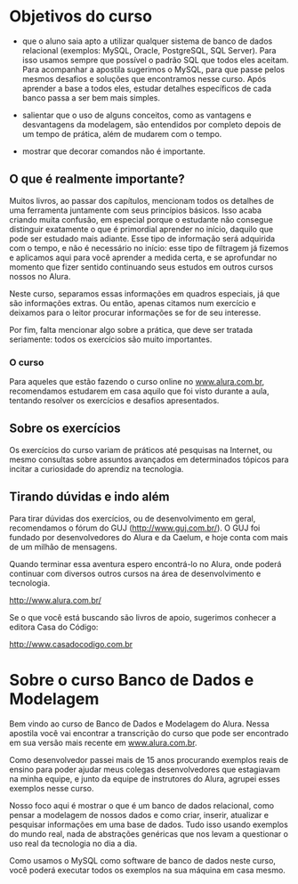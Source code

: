 # Objetivos do curso

* que o aluno saia apto a utilizar qualquer sistema de banco de dados relacional (exemplos: MySQL, Oracle, PostgreSQL, SQL Server). Para isso usamos sempre que possível o padrão SQL que todos eles aceitam. Para acompanhar a apostila sugerimos o MySQL, para que passe pelos mesmos desafios e soluções que encontramos nesse curso. Após aprender a base a todos eles, estudar detalhes específicos de cada banco passa a ser bem mais simples.

* salientar que o uso de alguns conceitos, como as vantagens e desvantagens da modelagem, são entendidos por completo depois de um tempo de prática, além de mudarem com o tempo.

* mostrar que decorar comandos não é importante.

## O que é realmente importante?

Muitos livros, ao passar dos capítulos, mencionam todos os detalhes de uma ferramenta 
juntamente com seus princípios básicos. Isso acaba criando muita confusão, em especial 
porque o estudante não consegue distinguir exatamente o que é primordial aprender no início,
daquilo que pode ser estudado mais adiante. Esse tipo de informação será adquirida com o tempo, e não é necessário no início: esse tipo de filtragem já fizemos e aplicamos aqui para você aprender a medida certa, e se aprofundar no momento que fizer sentido continuando seus estudos em outros cursos nossos no Alura.

Neste curso, separamos essas informações em quadros especiais, já que são informações extras. 
Ou então, apenas citamos num exercício e deixamos para o leitor procurar informações se 
for de seu interesse.

Por fim, falta mencionar algo sobre a prática, que deve ser tratada seriamente: todos os exercícios 
são muito importantes.


### O curso

Para aqueles que estão fazendo o curso online no www.alura.com.br, recomendamos estudarem em 
casa aquilo que foi visto durante a aula, tentando resolver os exercícios e desafios apresentados.

## Sobre os exercícios
Os exercícios do curso variam de práticos até pesquisas na Internet, ou mesmo consultas sobre assuntos 
avançados em determinados tópicos para incitar a curiosidade do aprendiz na tecnologia.

## Tirando dúvidas e indo além

Para tirar dúvidas dos exercícios, ou de desenvolvimento em geral, recomendamos o fórum 
do GUJ (http://www.guj.com.br/). O GUJ foi fundado por desenvolvedores do Alura e da Caelum, e hoje conta com mais de um milhão de mensagens. 

Quando terminar essa aventura espero encontrá-lo no Alura, onde poderá continuar com diversos outros cursos na área de desenvolvimento e tecnologia.

http://www.alura.com.br/

Se o que você está buscando são livros de apoio, sugerimos conhecer a editora Casa do Código:

http://www.casadocodigo.com.br

# Sobre o curso Banco de Dados e Modelagem

Bem vindo ao curso de Banco de Dados e Modelagem do Alura. Nessa apostila você vai encontrar a transcrição do curso que pode ser encontrado em sua versão mais recente em www.alura.com.br.

Como desenvolvedor passei mais de 15 anos procurando exemplos reais de ensino para poder ajudar meus colegas desenvolvedores que estagiavam na minha equipe, e junto da equipe de instrutores do Alura, agrupei esses exemplos nesse curso.

Nosso foco aqui é mostrar o que é um banco de dados relacional, como pensar a modelagem de nossos dados e como criar, inserir, atualizar e pesquisar informações em uma base de dados. Tudo isso usando exemplos do mundo real, nada de abstrações genéricas que nos levam a questionar o uso real da tecnologia no dia a dia.

Como usamos o MySQL como software de banco de dados neste curso, você poderá executar todos os exemplos na sua máquina em casa mesmo.







